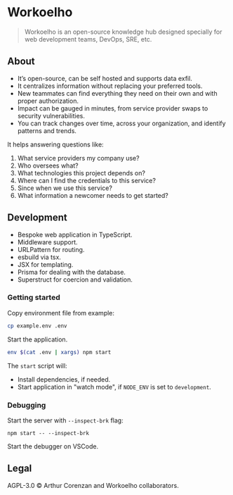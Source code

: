 # Workoelho

> Workoelho is an open-source knowledge hub designed specially for web development teams, DevOps, SRE, etc.

## About

- It’s open-source, can be self hosted and supports data exfil.
- It centralizes information without replacing your preferred tools.
- New teammates can find everything they need on their own and with proper authorization.
- Impact can be gauged in minutes, from service provider swaps to security vulnerabilities.
- You can track changes over time, across your organization, and identify patterns and trends.

It helps answering questions like:

1. What service providers my company use?
2. Who oversees what?
3. What technologies this project depends on?
4. Where can I find the credentials to this service?
5. Since when we use this service?
6. What information a newcomer needs to get started?

## Development

- Bespoke web application in TypeScript.
- Middleware support.
- URLPattern for routing.
- esbuild via tsx.
- JSX for templating.
- Prisma for dealing with the database.
- Superstruct for coercion and validation.

### Getting started

Copy environment file from example:

```sh
cp example.env .env
```

Start the application.

```sh
env $(cat .env | xargs) npm start
```

The `start` script will:

- Install dependencies, if needed.
- Start application in "watch mode", if `NODE_ENV` is set to `development`.

### Debugging

Start the server with `--inspect-brk` flag:

```shell
npm start -- --inspect-brk
```

Start the debugger on VSCode.

## Legal

AGPL-3.0 © Arthur Corenzan and Workoelho collaborators.
